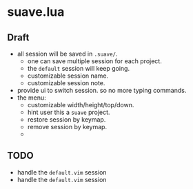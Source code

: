 suave.lua
===







## Draft

- all session will be saved in `.suave/`.
  - one can save multiple session for each project.
  - the `default` session will keep going.
  - customizable session name.
  - customizable session note.
- provide ui to switch session. so no more typing commands.
- the menu:
  - customizable width/height/top/down.
  - hint user this a `suave` project.
  - restore session by keymap.
  - remove session by keymap.
  - 


## TODO

- handle the `default.vim` session
- handle the `default.vim` session




















